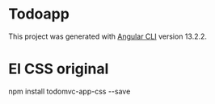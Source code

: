 # Todoapp

This project was generated with [Angular CLI](https://github.com/angular/angular-cli) version 13.2.2.

# El CSS original
npm install todomvc-app-css --save